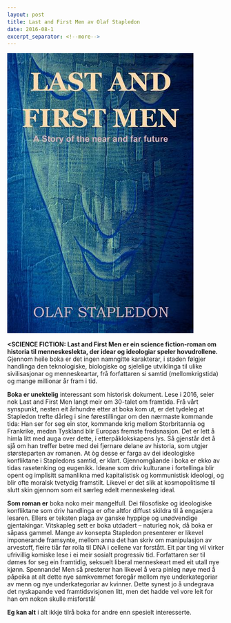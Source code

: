 ```yaml
---
layout: post
title: Last and First Men av Olaf Stapledon
date: 2016-08-1
excerpt_separator: <!--more-->
---
```


![Omslaget til First and Last Men er ei teikning av eit ansikt som går i eitt med bakgrunnen, som er blå.](/images/lastmen.jpeg)

**<SCIENCE FICTION: Last and First Men er ein science fiction-roman om historia til menneskeslekta, der idear og ideologiar speler hovudrollene.** Gjennom heile boka er det ingen namngitte karakterar, i staden følgjer handlinga den teknologiske, biologiske og sjelelige utviklinga til ulike sivilisasjonar og menneskeartar, frå forfattaren si samtid (mellomkrigstida) og mange millionar år fram i tid.

<!--more-->

**Boka er unektelig** interessant som historisk dokument. Lese i 2016, seier nok Last and First Men langt meir om 30-talet om framtida. Frå vårt synspunkt, nesten eit århundre etter at boka kom ut, er det tydeleg at Stapledon trefte dårleg i sine førestillingar om den nærmaste kommande tida: Han ser for seg ein stor, kommande krig mellom Storbritannia og Frankrike, medan Tyskland blir Europas fremste fredsnasjon. Det er lett å himla litt med auga over dette, i etterpåklokskapens lys. Så gjenstår det å sjå om han treffer betre med dei fjernare delane av historia, som utgjer størsteparten av romanen. At òg desse er farga av dei ideologiske konfliktane i Stapledons samtid, er klart. Gjennomgåande i boka er ekko av tidas rasetenking og eugenikk. Ideane som driv kulturane i fortellinga blir opent og implisitt samanlikna med kapitalistisk og kommunistisk ideologi, og blir ofte moralsk tvetydig framstilt. Likevel er det slik at kosmopolitisme til slutt skin gjennom som eit særleg edelt menneskeleg ideal.

**Som roman er** boka noko meir mangelfull. Dei filosofiske og ideologiske konfliktane som driv handlinga er ofte altfor diffust skildra til å engasjera lesaren. Ellers er teksten plaga av ganske hyppige og unødvendige gjentakingar. Vitskapleg sett er boka utdadert – naturleg nok, då boka er såpass gammel. Mange av konsepta Stapledon presenterer er likevel imponerande framsynte, mellom anna det han skriv om manipulasjon av arvestoff, fleire tiår før rolla til DNA i cellene var forstått. Eit par ting vil virker ufrivillig komiske lese i ei meir sosialt progressiv tid. Forfattaren ser til dømes for seg ein framtidig, seksuelt liberal menneskeart med eit utall nye kjønn. Spennande! Men så presterer han likevel å vera pinleg nøye med å påpeika at alt dette nye samkvemmet foregår mellom nye underkategoriar av menn og nye underkategoriar av kvinner. Dette synest jo å undegrava det nyskapande ved framtidsvisjonen litt, men det hadde vel vore leit for han om nokon skulle misforstå!

**Eg kan alt** i alt ikkje tilrå boka for andre enn spesielt interesserte.